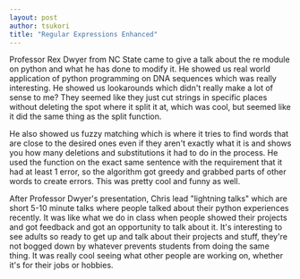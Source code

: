 ```yaml
---
layout: post
author: tsukori
title: "Regular Expressions Enhanced"
---
```


Professor Rex Dwyer from NC State came to give a talk about the re module on python and what he has done to modify it. He showed us real world application of python programming on DNA sequences which was really interesting. He showed us lookarounds which didn't really make a lot of sense to me? They seemed like they just cut strings in specific places without deleting the spot where it split it at, which was cool, but seemed like it did the same thing as the split function. 

He also showed us fuzzy matching which is where it tries to find words that are close to the desired ones even if they aren't exactly what it is and shows you how many deletions and substitutions it had to do in the process. He used the function on the exact same sentence with the requirement that it had at least 1 error, so the algorithm got greedy and grabbed parts of other words to create errors. This was pretty cool and funny as well. 

After Professor Dwyer's presentation, Chris lead "lightning talks" which are short 5-10 minute talks where people talked about their python experiences recently. It was like what we do in class when people showed their projects and got feedback and got an opportunity to talk about it. It's interesting to see adults so ready to get up and talk about their projects and stuff, they're not bogged down by whatever prevents students from doing the same thing. It was really cool seeing what other people are working on, whether it's for their jobs or hobbies. 

